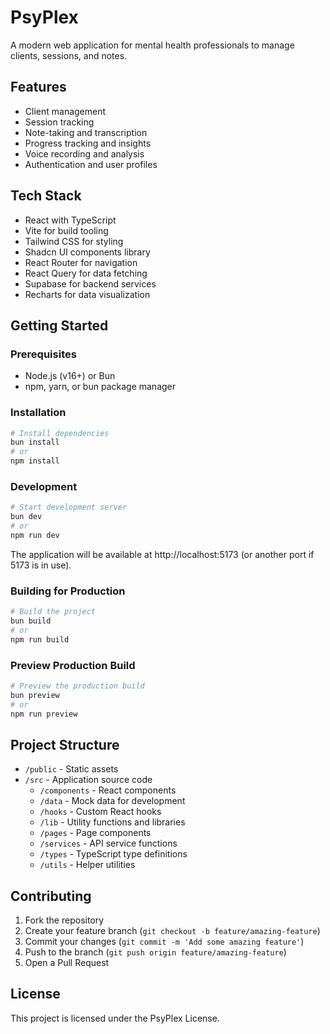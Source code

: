 # PsyPlex

A modern web application for mental health professionals to manage clients, sessions, and notes.

## Features

- Client management
- Session tracking
- Note-taking and transcription
- Progress tracking and insights
- Voice recording and analysis
- Authentication and user profiles

## Tech Stack

- React with TypeScript
- Vite for build tooling
- Tailwind CSS for styling
- Shadcn UI components library
- React Router for navigation
- React Query for data fetching
- Supabase for backend services
- Recharts for data visualization

## Getting Started

### Prerequisites

- Node.js (v16+) or Bun
- npm, yarn, or bun package manager

### Installation

```bash
# Install dependencies
bun install
# or
npm install
```

### Development

```bash
# Start development server
bun dev
# or
npm run dev
```

The application will be available at http://localhost:5173 (or another port if 5173 is in use).

### Building for Production

```bash
# Build the project
bun build
# or
npm run build
```

### Preview Production Build

```bash
# Preview the production build
bun preview
# or
npm run preview
```

## Project Structure

- `/public` - Static assets
- `/src` - Application source code
  - `/components` - React components
  - `/data` - Mock data for development
  - `/hooks` - Custom React hooks
  - `/lib` - Utility functions and libraries
  - `/pages` - Page components
  - `/services` - API service functions
  - `/types` - TypeScript type definitions
  - `/utils` - Helper utilities

## Contributing

1. Fork the repository
2. Create your feature branch (`git checkout -b feature/amazing-feature`)
3. Commit your changes (`git commit -m 'Add some amazing feature'`)
4. Push to the branch (`git push origin feature/amazing-feature`)
5. Open a Pull Request

## License

This project is licensed under the PsyPlex License.
